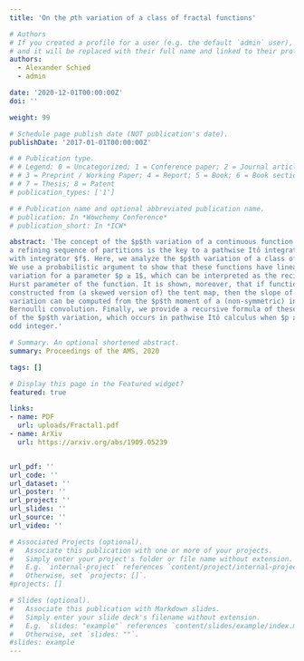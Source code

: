 ```yaml
---
title: 'On the 𝑝th variation of a class of fractal functions'

# Authors
# If you created a profile for a user (e.g. the default `admin` user), write the username (folder name) here
# and it will be replaced with their full name and linked to their profile.
authors:
  - Alexander Schied
  - admin

date: '2020-12-01T00:00:00Z'
doi: ''

weight: 99

# Schedule page publish date (NOT publication's date).
publishDate: '2017-01-01T00:00:00Z'

# # Publication type.
# # Legend: 0 = Uncategorized; 1 = Conference paper; 2 = Journal article;
# # 3 = Preprint / Working Paper; 4 = Report; 5 = Book; 6 = Book section;
# # 7 = Thesis; 8 = Patent
# publication_types: ['1']

# # Publication name and optional abbreviated publication name.
# publication: In *Wowchemy Conference*
# publication_short: In *ICW*

abstract: 'The concept of the $p$th variation of a continuous function $f$ along
a refining sequence of partitions is the key to a pathwise Itô integration theory
with integrator $f$. Here, we analyze the $p$th variation of a class of fractal functions, containing both the Takagi–van der Waerden and Weierstraß functions.
We use a probabilistic argument to show that these functions have linear pth
variation for a parameter $p ≥ 1$, which can be interpreted as the reciprocal
Hurst parameter of the function. It is shown, moreover, that if functions are
constructed from (a skewed version of) the tent map, then the slope of the $p$th
variation can be computed from the $p$th moment of a (non-symmetric) infinite
Bernoulli convolution. Finally, we provide a recursive formula of these moments and use it to discuss the existence and non-existence of a signed version
of the $p$th variation, which occurs in pathwise Itô calculus when $p ≥ 3$ is an
odd integer.'

# Summary. An optional shortened abstract.
summary: Proceedings of the AMS, 2020

tags: []

# Display this page in the Featured widget?
featured: true

links:
- name: PDF
  url: uploads/Fractal1.pdf
- name: ArXiv
  url: https://arxiv.org/abs/1909.05239


url_pdf: ''
url_code: ''
url_dataset: ''
url_poster: ''
url_project: ''
url_slides: ''
url_source: ''
url_video: ''

# Associated Projects (optional).
#   Associate this publication with one or more of your projects.
#   Simply enter your project's folder or file name without extension.
#   E.g. `internal-project` references `content/project/internal-project/index.md`.
#   Otherwise, set `projects: []`.
#projects: []

# Slides (optional).
#   Associate this publication with Markdown slides.
#   Simply enter your slide deck's filename without extension.
#   E.g. `slides: "example"` references `content/slides/example/index.md`.
#   Otherwise, set `slides: ""`.
#slides: example
---
```

